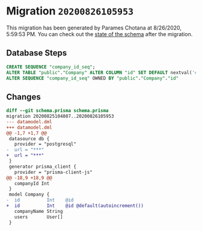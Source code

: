 # Migration `20200826105953`

This migration has been generated by Parames Chotana at 8/26/2020, 5:59:53 PM.
You can check out the [state of the schema](./schema.prisma) after the migration.

## Database Steps

```sql
CREATE SEQUENCE "company_id_seq";
ALTER TABLE "public"."Company" ALTER COLUMN "id" SET DEFAULT nextval('company_id_seq');
ALTER SEQUENCE "company_id_seq" OWNED BY "public"."Company"."id"
```

## Changes

```diff
diff --git schema.prisma schema.prisma
migration 20200825104807..20200826105953
--- datamodel.dml
+++ datamodel.dml
@@ -1,7 +1,7 @@
 datasource db {
   provider = "postgresql"
-  url = "***"
+  url = "***"
 }
 generator prisma_client {
   provider = "prisma-client-js"
@@ -18,9 +18,9 @@
   companyId Int
 }
 model Company {
-  id          Int    @id
+  id          Int    @id @default(autoincrement())
   companyName String
   users       User[]
 }
```


